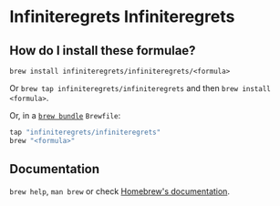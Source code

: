 # Infiniteregrets Infiniteregrets

## How do I install these formulae?

`brew install infiniteregrets/infiniteregrets/<formula>`

Or `brew tap infiniteregrets/infiniteregrets` and then `brew install <formula>`.

Or, in a [`brew bundle`](https://github.com/Homebrew/homebrew-bundle) `Brewfile`:

```ruby
tap "infiniteregrets/infiniteregrets"
brew "<formula>"
```

## Documentation

`brew help`, `man brew` or check [Homebrew's documentation](https://docs.brew.sh).
